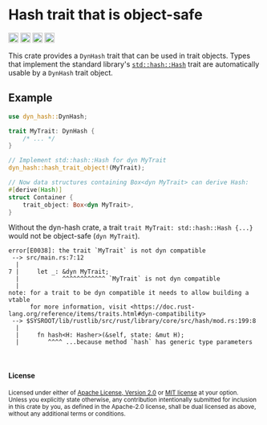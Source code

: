 Hash trait that is object-safe
==============================

[<img alt="github" src="https://img.shields.io/badge/github-dtolnay/dyn--hash-8da0cb?style=for-the-badge&labelColor=555555&logo=github" height="20">](https://github.com/dtolnay/dyn-hash)
[<img alt="crates.io" src="https://img.shields.io/crates/v/dyn-hash.svg?style=for-the-badge&color=fc8d62&logo=rust" height="20">](https://crates.io/crates/dyn-hash)
[<img alt="docs.rs" src="https://img.shields.io/badge/docs.rs-dyn--hash-66c2a5?style=for-the-badge&labelColor=555555&logo=docs.rs" height="20">](https://docs.rs/dyn-hash)
[<img alt="build status" src="https://img.shields.io/github/actions/workflow/status/dtolnay/dyn-hash/ci.yml?branch=master&style=for-the-badge" height="20">](https://github.com/dtolnay/dyn-hash/actions?query=branch%3Amaster)

This crate provides a `DynHash` trait that can be used in trait objects. Types
that implement the standard library's [`std::hash::Hash`] trait are
automatically usable by a `DynHash` trait object.

[`std::hash::Hash`]: https://doc.rust-lang.org/std/hash/trait.Hash.html

## Example

```rust
use dyn_hash::DynHash;

trait MyTrait: DynHash {
    /* ... */
}

// Implement std::hash::Hash for dyn MyTrait
dyn_hash::hash_trait_object!(MyTrait);

// Now data structures containing Box<dyn MyTrait> can derive Hash:
#[derive(Hash)]
struct Container {
    trait_object: Box<dyn MyTrait>,
}
```

Without the dyn-hash crate, a trait `trait MyTrait: std::hash::Hash {...}` would
not be object-safe (`dyn MyTrait`).

```console
error[E0038]: the trait `MyTrait` is not dyn compatible
 --> src/main.rs:7:12
  |
7 |     let _: &dyn MyTrait;
  |            ^^^^^^^^^^^^ `MyTrait` is not dyn compatible
  |
note: for a trait to be dyn compatible it needs to allow building a vtable
      for more information, visit <https://doc.rust-lang.org/reference/items/traits.html#dyn-compatibility>
 --> $SYSROOT/lib/rustlib/src/rust/library/core/src/hash/mod.rs:199:8
  |
  |     fn hash<H: Hasher>(&self, state: &mut H);
  |        ^^^^ ...because method `hash` has generic type parameters
```

<br>

#### License

<sup>
Licensed under either of <a href="LICENSE-APACHE">Apache License, Version
2.0</a> or <a href="LICENSE-MIT">MIT license</a> at your option.
</sup>

<br>

<sub>
Unless you explicitly state otherwise, any contribution intentionally submitted
for inclusion in this crate by you, as defined in the Apache-2.0 license, shall
be dual licensed as above, without any additional terms or conditions.
</sub>
